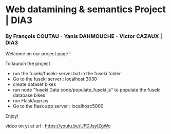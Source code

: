 # Web datamining & semantics Project  | DIA3

### By François COUTAU - Yanis DAHMOUCHE - Victor CAZAUX | DIA3

Welcome on our project page !

To launch the project
- run the fuseki/fuseki-server.bat in the fuseki folder 
- Go to the fuseki server : localhost:3030 
- create dataset bikes
- run node "fuseki Data code/populate_fuseki.js" to populate the fuseki database bikes 
- run Flask/app.py
- Go to the flask app server : localhost:5000

Enjoy! 

video on yt at url : https://youtu.be/UFDJsylZgWo
